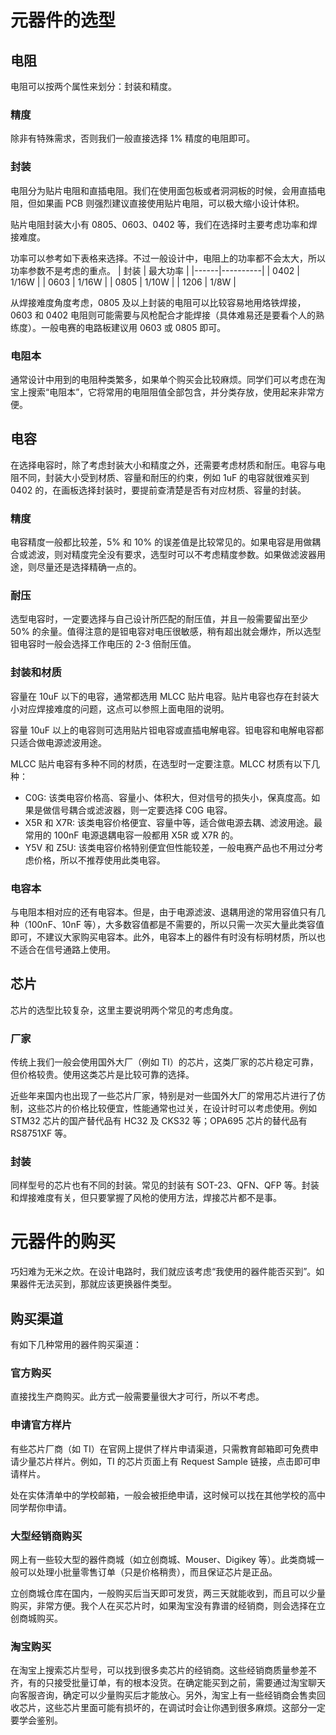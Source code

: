 # 元器件的选型

## 电阻
电阻可以按两个属性来划分：封装和精度。

### 精度
除非有特殊需求，否则我们一般直接选择 1% 精度的电阻即可。

### 封装
电阻分为贴片电阻和直插电阻。我们在使用面包板或者洞洞板的时候，会用直插电阻，但如果画 PCB 则强烈建议直接使用贴片电阻，可以极大缩小设计体积。

贴片电阻封装大小有 0805、0603、0402 等，我们在选择时主要考虑功率和焊接难度。

功率可以参考如下表格来选择。不过一般设计中，电阻上的功率都不会太大，所以功率参数不是考虑的重点。
| 封装 | 最大功率 |
|------|----------|
| 0402 | 1/16W    |
| 0603 | 1/16W    |
| 0805 | 1/10W    |
| 1206 | 1/8W     |

从焊接难度角度考虑，0805 及以上封装的电阻可以比较容易地用烙铁焊接，0603 和 0402 电阻则可能需要与风枪配合才能焊接（具体难易还是要看个人的熟练度）。一般电赛的电路板建议用 0603 或 0805 即可。

### 电阻本
通常设计中用到的电阻种类繁多，如果单个购买会比较麻烦。同学们可以考虑在淘宝上搜索“电阻本”，它将常用的电阻阻值全部包含，并分类存放，使用起来非常方便。

## 电容
在选择电容时，除了考虑封装大小和精度之外，还需要考虑材质和耐压。电容与电阻不同，封装大小受到材质、容量和耐压的约束，例如 1uF 的电容就很难买到 0402 的，在画板选择封装时，要提前查清楚是否有对应材质、容量的封装。

### 精度
电容精度一般都比较差，5% 和 10% 的误差值是比较常见的。如果电容是用做耦合或滤波，则对精度完全没有要求，选型时可以不考虑精度参数。如果做滤波器用途，则尽量还是选择精确一点的。

### 耐压
选型电容时，一定要选择与自己设计所匹配的耐压值，并且一般需要留出至少 50% 的余量。值得注意的是钽电容对电压很敏感，稍有超出就会爆炸，所以选型钽电容时一般会选择工作电压的 2-3 倍耐压值。

### 封装和材质
容量在 10uF 以下的电容，通常都选用 MLCC 贴片电容。贴片电容也存在封装大小对应焊接难度的问题，这点可以参照上面电阻的说明。

容量 10uF 以上的电容则可选用贴片钽电容或直插电解电容。钽电容和电解电容都只适合做电源滤波用途。

MLCC 贴片电容有多种不同的材质，在选型时一定要注意。MLCC 材质有以下几种：

* C0G: 该类电容价格高、容量小、体积大，但对信号的损失小，保真度高。如果是做信号耦合或滤波器，则一定要选择 C0G 电容。
* X5R 和 X7R: 该类电容价格便宜、容量中等，适合做电源去耦、滤波用途。最常用的 100nF 电源退耦电容一般都用 X5R 或 X7R 的。
* Y5V 和 Z5U: 该类电容价格特别便宜但性能较差，一般电赛产品也不用过分考虑价格，所以不推荐使用此类电容。

### 电容本
与电阻本相对应的还有电容本。但是，由于电源滤波、退耦用途的常用容值只有几种（100nF、10nF 等），大多数容值都是不需要的，所以只需一次买大量此类容值即可，不建议大家购买电容本。此外，电容本上的器件有时没有标明材质，所以也不适合在信号通路上使用。

## 芯片
芯片的选型比较复杂，这里主要说明两个常见的考虑角度。

### 厂家
传统上我们一般会使用国外大厂（例如 TI）的芯片，这类厂家的芯片稳定可靠，但价格较贵。使用这类芯片是比较可靠的选择。

近些年来国内也出现了一些芯片厂家，特别是对一些国外大厂的常用芯片进行了仿制，这些芯片的价格比较便宜，性能通常也过关，在设计时可以考虑使用。例如 STM32 芯片的国产替代品有 HC32 及 CKS32 等；OPA695 芯片的替代品有 RS8751XF 等。

### 封装
同样型号的芯片也有不同的封装。常见的封装有 SOT-23、QFN、QFP 等。封装和焊接难度有关，但只要掌握了风枪的使用方法，焊接芯片都不是事。

# 元器件的购买

巧妇难为无米之炊。在设计电路时，我们就应该考虑“我使用的器件能否买到”。如果器件无法买到，那就应该更换器件类型。

## 购买渠道

有如下几种常用的器件购买渠道：

###  官方购买
直接找生产商购买。此方式一般需要量很大才可行，所以不考虑。

### 申请官方样片
有些芯片厂商（如 TI）在官网上提供了样片申请渠道，只需教育邮箱即可免费申请少量芯片样片。例如，TI 的芯片页面上有 Request Sample 链接，点击即可申请样片。

处在实体清单中的学校邮箱，一般会被拒绝申请，这时候可以找在其他学校的高中同学帮你申请。

### 大型经销商购买
网上有一些较大型的器件商城（如立创商城、Mouser、Digikey 等）。此类商城一般可以处理小批量零售订单（只是价格稍贵），而且保证芯片是正品。

立创商城仓库在国内，一般购买后当天即可发货，两三天就能收到，而且可以少量购买，非常方便。我个人在买芯片时，如果淘宝没有靠谱的经销商，则会选择在立创商城购买。

### 淘宝购买
在淘宝上搜索芯片型号，可以找到很多卖芯片的经销商。这些经销商质量参差不齐，有的只接受批量订单，有的根本没货。在确定能买到之前，需要通过淘宝聊天向客服咨询，确定可以少量购买后才能放心。另外，淘宝上有一些经销商会售卖回收芯片，这些芯片里面可能有损坏的，在调试时会让你遇到很多麻烦。这部分一定要学会鉴别。